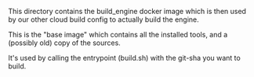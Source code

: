 This directory contains the build_engine docker image which is then
used by our other cloud build config to actually build the engine.

This is the "base image" which contains all the installed tools, and a
(possibly old) copy of the sources.

It's used by calling the entrypoint (build.sh) with the git-sha you want
to build.